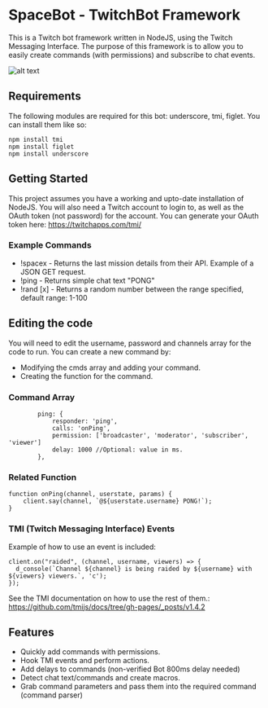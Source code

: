 # SpaceBot - TwitchBot Framework
This is a Twitch bot framework written in NodeJS, using the Twitch Messaging Interface. The purpose of this framework is to allow you to easily create commands (with permissions) and subscribe to chat events.

![alt text](https://i.imgur.com/ehHCsCW.png)

## Requirements
The following modules are required for this bot: underscore, tmi, figlet. You can install them like so:

```
npm install tmi
npm install figlet
npm install underscore
```

## Getting Started
This project assumes you have a working and upto-date installation of NodeJS. You will also need a Twitch account to login to, as well as the OAuth token (not password) for the account. You can generate your OAuth token here: https://twitchapps.com/tmi/

### Example Commands
* !spacex - Returns the last mission details from their API. Example of a JSON GET request.
* !ping - Returns simple chat text "PONG"
* !rand [x] - Returns a random number between the range specified, default range: 1-100

## Editing the code
You will need to edit the username, password and channels array for the code to run. You can create a new command by:

* Modifying the cmds array and adding your command.
* Creating the function for the command.

### Command Array
```
        ping: {
            responder: 'ping',
            calls: 'onPing',
            permission: ['broadcaster', 'moderator', 'subscriber', 'viewer']
            delay: 1000 //Optional: value in ms.
        },
```
### Related Function
```
function onPing(channel, userstate, params) {
    client.say(channel, `@${userstate.username} PONG!`);
}
```

### TMI (Twitch Messaging Interface) Events
Example of how to use an event is included:
```
client.on("raided", (channel, username, viewers) => {
  d_console(`Channel ${channel} is being raided by ${username} with ${viewers} viewers.`, 'c');
});
```
See the TMI documentation on how to use the rest of them.: https://github.com/tmijs/docs/tree/gh-pages/_posts/v1.4.2

## Features
* Quickly add commands with permissions.
* Hook TMI events and perform actions.
* Add delays to commands (non-verified Bot 800ms delay needed)
* Detect chat text/commands and create macros.
* Grab command parameters and pass them into the required command (command parser)
